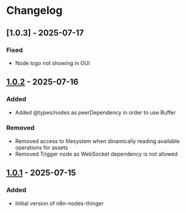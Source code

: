 # Changelog

## [1.0.3] - 2025-07-17

### Fixed

- Node logo not showing in GUI

## [1.0.2] - 2025-07-16

### Added

- Added @types/nodes as peerDependency in order to use Buffer

### Removed

- Removed access to filesystem when dinamically reading available operations for assets
- Removed Trigger node as WebSocket dependency is not allowed


## [1.0.1] - 2025-07-15

### Added

- Initial version of n8n-nodes-thinger

[1.0.2]: https://github.com/thinger-io/n8n-nodes-thinger/compare/1.0.1...1.0.2
[1.0.1]: https://github.com/thinger-io/n8n-nodes-thinger/tag/1.0.1
